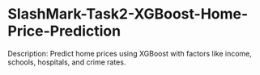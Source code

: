 # SlashMark-Task2-XGBoost-Home-Price-Prediction
Description: Predict home prices using XGBoost with factors like income, schools, hospitals, and crime rates.

